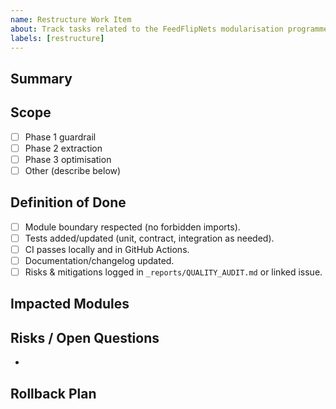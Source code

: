 ```yaml
---
name: Restructure Work Item
about: Track tasks related to the FeedFlipNets modularisation programme
labels: [restructure]
---
```


## Summary
<!-- One-sentence objective for this task -->

## Scope
- [ ] Phase 1 guardrail
- [ ] Phase 2 extraction
- [ ] Phase 3 optimisation
- [ ] Other (describe below)

## Definition of Done
- [ ] Module boundary respected (no forbidden imports).
- [ ] Tests added/updated (unit, contract, integration as needed).
- [ ] CI passes locally and in GitHub Actions.
- [ ] Documentation/changelog updated.
- [ ] Risks & mitigations logged in `_reports/QUALITY_AUDIT.md` or linked issue.

## Impacted Modules
<!-- List modules/packages touched -->

## Risks / Open Questions
- 

## Rollback Plan
<!-- Outline how to revert if required -->
